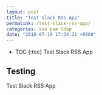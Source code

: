 ```yaml
---
layout: post
title: "Test Slack RSS App"
permalink: /test-slack-rss-app/
categories: sso pam ldap
date: "2018-07-19 17:34:21 +0800"
---
```


* TOC
{:toc}
Test Slack RSS App

## Testing

Test Slack RSS App
